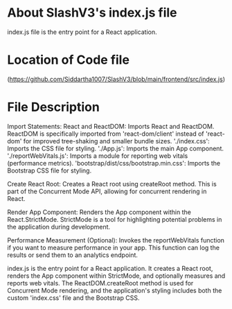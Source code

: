 # About SlashV3's index.js file 
index.js file is the entry point for a React application. 

# Location of Code file
(https://github.com/Siddartha1007/SlashV3/blob/main/frontend/src/index.js)

# File Description
Import Statements:
React and ReactDOM: Imports React and ReactDOM. ReactDOM is specifically imported from 'react-dom/client' instead of 'react-dom' for improved tree-shaking and smaller bundle sizes.
'./index.css': Imports the CSS file for styling.
'./App.js': Imports the main App component.
'./reportWebVitals.js': Imports a module for reporting web vitals (performance metrics).
'bootstrap/dist/css/bootstrap.min.css': Imports the Bootstrap CSS file for styling.

Create React Root:
Creates a React root using createRoot method. This is part of the Concurrent Mode API, allowing for concurrent rendering in React.

Render App Component:
Renders the App component within the React.StrictMode. StrictMode is a tool for highlighting potential problems in the application during development.

Performance Measurement (Optional):
Invokes the reportWebVitals function if you want to measure performance in your app. This function can log the results or send them to an analytics endpoint.

index.js is the entry point for a React application. It creates a React root, renders the App component within StrictMode, and optionally measures and reports web vitals. The ReactDOM.createRoot method is used for Concurrent Mode rendering, and the application's styling includes both the custom 'index.css' file and the Bootstrap CSS.
